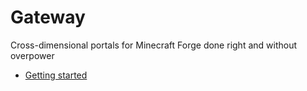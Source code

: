 Gateway
=======

Cross-dimensional portals for Minecraft Forge done right and without overpower

* [Getting started](wiki/Mechanics.md#getting-started)

